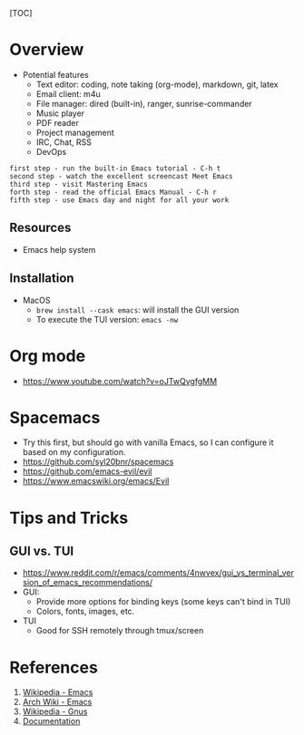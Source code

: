 [TOC]

# Overview

- Potential features
    + Text editor: coding, note taking (org-mode), markdown, git, latex
    + Email client: m4u
    + File manager: dired (built-in), ranger, sunrise-commander
    + Music player
    + PDF reader
    + Project management
    + IRC, Chat, RSS
    + DevOps

```
first step - run the built-in Emacs tutorial - C-h t
second step - watch the excellent screencast Meet Emacs
third step - visit Mastering Emacs
forth step - read the official Emacs Manual - C-h r
fifth step - use Emacs day and night for all your work
```

## Resources

- Emacs help system

## Installation

- MacOS
    + `brew install --cask emacs`: will install the  GUI version
    + To execute the TUI version: `emacs -nw`

# Org mode

- https://www.youtube.com/watch?v=oJTwQvgfgMM

# Spacemacs

- Try this first, but should go with vanilla Emacs, so I can configure
  it based on my configuration.
- https://github.com/syl20bnr/spacemacs
- https://github.com/emacs-evil/evil
- https://www.emacswiki.org/emacs/Evil

# Tips and Tricks

## GUI vs. TUI

- https://www.reddit.com/r/emacs/comments/4nwvex/gui_vs_terminal_version_of_emacs_recommendations/
- GUI:
    + Provide more options for binding keys (some keys can't bind in
      TUI)
    + Colors, fonts, images, etc.
- TUI
    + Good for SSH remotely through tmux/screen

# References
1. [Wikipedia - Emacs][1]
2. [Arch Wiki - Emacs][2]
3. [Wikipedia - Gnus][3]
4. [Documentation][4]

[1]: https://en.wikipedia.org/wiki/Emacs "Wikipedia - Emacs"
[2]: https://wiki.archlinux.org/index.php/Emacs "Arch Wiki - Emacs"
[3]: https://en.wikipedia.org/wiki/Gnus "Wikipedia - Gnus"
[4]: https://www.gnu.org/software/emacs/documentation.html "Documentation"
